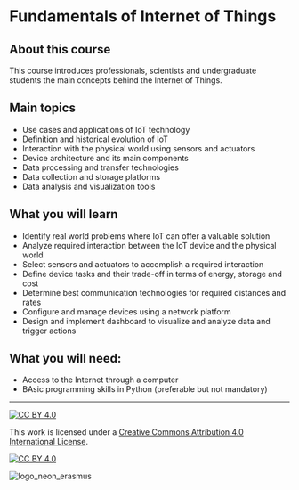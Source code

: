 # Fundamentals of Internet of Things
## About this course
This course introduces professionals, scientists and undergraduate students the main concepts behind the Internet of Things. 

## Main topics
* Use cases and applications of IoT technology
* Definition and historical evolution of IoT
* Interaction with the physical world using sensors and actuators
* Device architecture and its main components
* Data processing and transfer technologies
* Data collection and storage platforms
* Data analysis and visualization tools

## What you will learn
* Identify real world problems where IoT can offer a valuable solution
* Analyze required interaction between the IoT device and the physical world
* Select sensors and actuators to accomplish a required interaction
* Define device tasks and their trade-off in terms of energy, storage and cost
* Determine best communication technologies for required distances and rates
* Configure and manage devices using a network platform
* Design and implement dashboard to visualize and analyze data and trigger actions 

## What you will need:
* Access to the Internet through a computer
* BAsic programming skills in Python (preferable but not mandatory) 


***
[![CC BY 4.0][cc-by-shield]][cc-by]

This work is licensed under a
[Creative Commons Attribution 4.0 International License][cc-by].

[![CC BY 4.0][cc-by-image]][cc-by]

[cc-by]: http://creativecommons.org/licenses/by/4.0/
[cc-by-image]: https://i.creativecommons.org/l/by/4.0/88x31.png
[cc-by-shield]: https://img.shields.io/badge/License-CC%20BY%204.0-lightgrey.svg
![logo_neon_erasmus](https://user-images.githubusercontent.com/49734900/152565208-e9326ee5-a2a5-4096-bd2a-10ace4c855e6.png)

